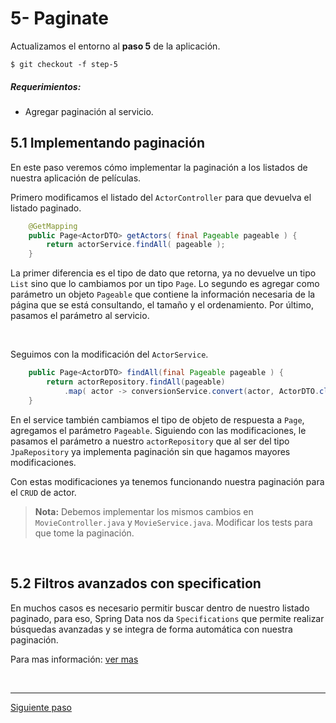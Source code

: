# 5- Paginate

Actualizamos el entorno al **paso 5** de la aplicación.
```
$ git checkout -f step-5
```

##### Requerimientos:
- Agregar paginación al servicio.


## 5.1 Implementando paginación

En este paso veremos cómo implementar la paginación a los listados de nuestra aplicación de películas.

Primero modificamos el listado del `ActorController` para que devuelva el listado paginado.

```java
    @GetMapping
    public Page<ActorDTO> getActors( final Pageable pageable ) {
        return actorService.findAll( pageable );
    }
```

La primer diferencia es el tipo de dato que retorna, ya no devuelve un tipo `List` sino que lo cambiamos por un tipo `Page`. Lo segundo es agregar como parámetro un objeto `Pageable` que contiene la información necesaria de la página que se está consultando, el tamaño y el ordenamiento. Por último, pasamos el parámetro al servicio.

&nbsp;

Seguimos con la modificación del `ActorService`.

```java
    public Page<ActorDTO> findAll(final Pageable pageable ) {
        return actorRepository.findAll(pageable)
            .map( actor -> conversionService.convert(actor, ActorDTO.class));
    }
```

En el service también cambiamos el tipo de objeto de respuesta a `Page`, agregamos el parámetro `Pageable`. Siguiendo con las modificaciones, le pasamos el parámetro a nuestro `actorRepository` que al ser del tipo `JpaRepository` ya implementa paginación sin que hagamos mayores modificaciones.

Con estas modificaciones ya tenemos funcionando nuestra paginación para el `CRUD` de actor.

> **Nota:** Debemos implementar los mismos cambios en `MovieController.java` y `MovieService.java`. Modificar los tests para que tome la paginación.

&nbsp;

## 5.2 Filtros avanzados con specification

En muchos casos es necesario permitir buscar dentro de nuestro listado paginado, para eso, Spring Data nos da `Specifications` que permite realizar búsquedas avanzadas y se integra de forma automática con nuestra paginación.

Para mas información: [ver mas](https://docs.spring.io/spring-data/jpa/docs/current/reference/html/#specifications)

&nbsp;

---
[Siguiente paso](06-exceptions.md)

